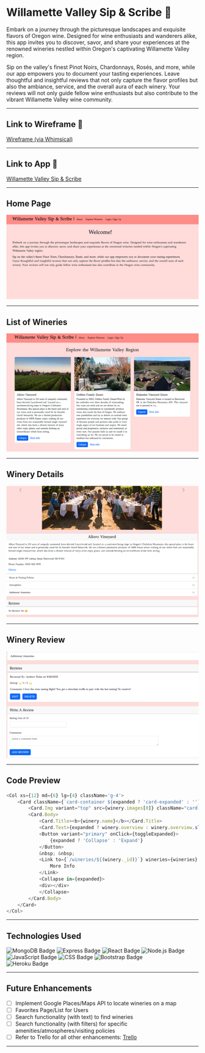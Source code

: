 # Willamette Valley Sip & Scribe :wine_glass:

Embark on a journey through the picturesque landscapes and exquisite flavors of Oregon wine. Designed for wine enthusiasts and wanderers alike, this app invites you to discover, savor, and share your experiences at the renowned wineries nestled within Oregon's captivating Willamette Valley region.

Sip on the valley's finest Pinot Noirs, Chardonnays, Rosés, and more, while our app empowers you to document your tasting experiences. Leave thoughtful and insightful reviews that not only capture the flavor profiles but also the ambiance, service, and the overall aura of each winery. Your reviews will not only guide fellow wine enthusiasts but also contribute to the vibrant Willamette Valley wine community.

---

## Link to Wireframe :link:
[Wireframe (via Whimsical)](https://whimsical.com/wireframe-willamette-valley-sip-and-scribe-BgFQGierb2tDTCXQFYqaji)

---

## Link to App :link:
[Willamette Valley Sip & Scribe](https://w-v-sip-and-scribe-a962479193e6.herokuapp.com/)

---

## Home Page 
![home page](public/images/index.png)

---

## List of Wineries
![explore wineries page](public/images/explore-wineries.png)

---

## Winery Details
![winery details page](public/images/winery-details.png)

---

## Winery Review
![winery review](public/images/review.png)

---

## Code Preview
```js
<Col xs={12} md={6} lg={4} className='g-4'>
    <Card className={`card-container ${expanded ? 'card-expanded' : ''}`}>
        <Card.Img variant="top" src={winery.images[0]} className="card-image" />
        <Card.Body>
            <Card.Title><b>{winery.name}</b></Card.Title>
            <Card.Text>{expanded ? winery.overview : winery.overview.slice(0, 120) + '...'}</Card.Text>
            <Button variant="primary" onClick={toggleExpanded}>
                {expanded ? 'Collapse' : 'Expand'}
            </Button>
            &nbsp; &nbsp;
            <Link to={`/wineries/${(winery._id)}`} wineries={wineries} atmospheres={atmospheres} additionalAmenities={additionalAmenities} visitingPolicies={visitingPolicies}>
                More Info
            </Link>
            <Collapse in={expanded}>
            <div></div>
            </Collapse>
        </Card.Body>
    </Card>
</Col>

```
---
## Technologies Used
 ![MongoDB Badge](https://img.shields.io/badge/MongoDB-4EA94B?style=for-the-badge&logo=mongodb&logoColor=white)
 ![Express Badge](https://img.shields.io/badge/Express.js-000000?style=for-the-badge&logo=express&logoColor=white)
 ![React Badge](https://img.shields.io/badge/React-20232A?style=for-the-badge&logo=react&logoColor=61DAFB)
 ![Node.js Badge](https://img.shields.io/badge/Node.js-339933?style=for-the-badge&logo=nodedotjs&logoColor=white)
 <br>
 ![JavaScript Badge](https://img.shields.io/badge/JavaScript-323330?style=for-the-badge&logo=javascript&logoColor=F7DF1E)
 ![CSS Badge](https://img.shields.io/badge/CSS3-1572B6?style=for-the-badge&logo=css3&logoColor=white)
 ![Bootstrap Badge](https://img.shields.io/badge/Bootstrap-563D7C?style=for-the-badge&logo=bootstrap&logoColor=white)
 <br>
 ![Heroku Badge](https://img.shields.io/badge/Heroku-430098?style=for-the-badge&logo=heroku&logoColor=white)

---
## Future Enhancements
   - [ ] Implement Google Places/Maps API to locate wineries on a map
   - [ ] Favorites Page/List for Users
   - [ ] Search functionality (with text) to find wineries
   - [ ] Search functionality (with filters) for specific amenities/atmospheres/visiting policies
   - [ ] Refer to Trello for all other enhancements: [Trello](https://trello.com/b/B6NVamFs/oregon-wine-app-mern-stack)
---

